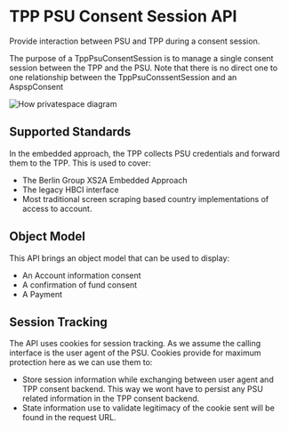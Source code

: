 # TPP PSU Consent Session API

Provide interaction between PSU and TPP during a consent session.

The purpose of a TppPsuConsentSession is to manage a single consent session between the TPP and the PSU. Note that there is no direct one to one relationship between the TppPsuConssentSession and an AspspConsent

![How privatespace diagram](http://www.plantuml.com/plantuml/proxy?src=https://https://raw.githubusercontent.com/adorsys/open-banking-gateway/master/docs/architecture/diagrams/3-initiateConsent.puml&fmt=svg&vvv=1&sanitize=true)  

## Supported Standards

In the embedded approach, the TPP collects PSU credentials and forward them to the TPP. This is used to cover:
- The Berlin Group XS2A Embedded Approach
- The legacy HBCI interface
- Most traditional screen scraping based country implementations of access to account.

## Object Model

This API brings an object model that can be used to display:
- An Account information consent
- A confirmation of fund consent
- A Payment

## Session Tracking

The API uses cookies for session tracking. As we assume the calling interface is the user agent of the PSU. Cookies provide for maximum protection here as we can use them to:
- Store session information while exchanging between user agent and TPP consent backend. This way we wont have to persist any PSU related information in the TPP consent backend.
- State information use to validate legitimacy of the cookie sent will be found in the request URL. 

## 

